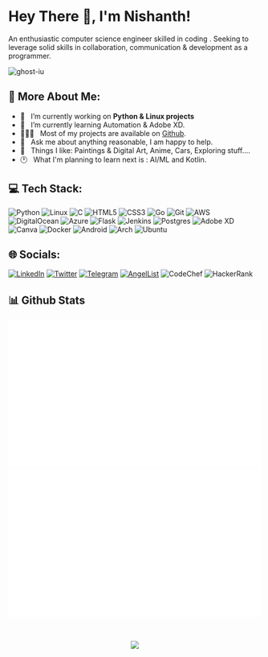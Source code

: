 # Hey There 👋, I'm Nishanth!


An enthusiastic computer science engineer skilled in coding . Seeking to leverage solid skills in collaboration, communication & development as a programmer.
<p align="left"> <img src="https://komarev.com/ghpvc/?username=Ghost-IU&label=PROFILE+VIEWS&color=0e75b6&color=blueviolet" alt="ghost-iu" />
<br/>


## 🧐 More About Me:

- 🔭 &nbsp; I’m currently working on **Python & Linux projects**
- 🌱 &nbsp; I’m currently learning Automation & Adobe XD.
- 👨🏻‍💻 &nbsp; Most of my projects are available on [Github](https://github.com/Ghost-IU?tab=repositories).
- 💬 &nbsp; Ask me about anything reasonable, I am happy to help.
- 💜 &nbsp; Things I like: Paintings & Digital Art, Anime, Cars, Exploring stuff....
- 🕐 &nbsp; What I'm planning to learn next is : AI/ML and Kotlin.

## 💻 Tech Stack:
![Python](https://img.shields.io/badge/python-3670A0?style=for-the-badge&logo=python&logoColor=ffdd54) ![Linux](https://img.shields.io/badge/Linux-FCC624?style=for-the-badge&logo=linux&logoColor=black) ![C](https://img.shields.io/badge/c-%2300599C.svg?style=for-the-badge&logo=c&logoColor=white) ![HTML5](https://img.shields.io/badge/html5-%23E34F26.svg?style=for-the-badge&logo=html5&logoColor=white) ![CSS3](https://img.shields.io/badge/css3-%231572B6.svg?style=for-the-badge&logo=css3&logoColor=white) ![Go](https://img.shields.io/badge/go-%2300ADD8.svg?style=for-the-badge&logo=go&logoColor=white)  ![Git](https://img.shields.io/badge/git-%23F05033.svg?style=for-the-badge&logo=git&logoColor=white) ![AWS](https://img.shields.io/badge/AWS-%23FF9900.svg?style=for-the-badge&logo=amazon-aws&logoColor=white) ![DigitalOcean](https://img.shields.io/badge/DigitalOcean-%230167ff.svg?style=for-the-badge&logo=digitalOcean&logoColor=white) ![Azure](https://img.shields.io/badge/azure-%230072C6.svg?style=for-the-badge&logo=azure-devops&logoColor=white) ![Flask](https://img.shields.io/badge/flask-%23000.svg?style=for-the-badge&logo=flask&logoColor=white)  ![Jenkins](https://img.shields.io/badge/jenkins-%232C5263.svg?style=for-the-badge&logo=jenkins&logoColor=white) ![Postgres](https://img.shields.io/badge/postgres-%23316192.svg?style=for-the-badge&logo=postgresql&logoColor=white) ![Adobe XD](https://img.shields.io/badge/Adobe%20XD-470137?style=for-the-badge&logo=Adobe%20XD&logoColor=#FF61F6) ![Canva](https://img.shields.io/badge/Canva-%2300C4CC.svg?style=for-the-badge&logo=Canva&logoColor=white) ![Docker](https://img.shields.io/badge/docker-%230db7ed.svg?style=for-the-badge&logo=docker&logoColor=white) ![Android](https://img.shields.io/badge/Android-3DDC84?style=for-the-badge&logo=android&logoColor=white) ![Arch](https://img.shields.io/badge/Arch%20Linux-1793D1?logo=arch-linux&logoColor=fff&style=for-the-badge) ![Ubuntu](https://img.shields.io/badge/Ubuntu-E95420?style=for-the-badge&logo=ubuntu&logoColor=white) 

## 🌐 Socials:
[![LinkedIn](https://img.shields.io/badge/linkedin-%230077B5.svg?style=for-the-badge&logo=linkedin&logoColor=white)](https://linkedin.com/in/nishanthm-2001) [![Twitter](https://img.shields.io/badge/Twitter-%231DA1F2.svg?style=for-the-badge&logo=Twitter&logoColor=white)](https://twitter.com/GhostBlade_xD) [![Telegram](https://img.shields.io/badge/Telegram-2CA5E0?style=for-the-badge&logo=telegram&logoColor=white)](https://t.me/GhostBlade_xD) [![AngelList](https://img.shields.io/badge/AngelList-%23D4D4D4.svg?style=for-the-badge&logo=AngelList&logoColor=black)](https://angel.co/u/nishanth-m-12) ![CodeChef](https://img.shields.io/badge/CodeChef-%23964B00.svg?style=for-the-badge&logo=CodeChef&logoColor=white) ![HackerRank](https://img.shields.io/badge/-Hackerrank-2EC866?style=for-the-badge&logo=HackerRank&logoColor=white)



## 📊 Github Stats
<a href='https://github.com/Ghost-IU/github-stats-transparent'>
  
![Stats Overview](https://raw.githubusercontent.com/Ghost-IU/github-stats-transparent/output/generated/overview.svg)
![Most Used Languages](https://raw.githubusercontent.com/Ghost-IU/github-stats-transparent/output/generated/languages.svg)


 <br>
  
<p align="center">
	<img width="40" src="https://github.githubassets.com/images/spinners/octocat-spinner-64.gif">

</a>

<br>
